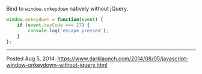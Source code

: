 Bind to `window.onkeydown` natively without jQuery.

```javascript
window.onkeydown = function(event) {
    if (event.keyCode === 27) {
        console.log('escape pressed');
    }
};
```

---


Posted Aug 5, 2014.
https://www.darklaunch.com/2014/08/05/javascript-window-onkeydown-without-jquery.html